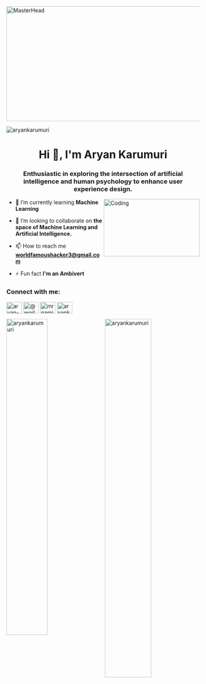 
<img align="center" width="1000" height="300" alt="MasterHead" src="https://png.pngtree.com/thumb_back/fh260/background/20230702/pngtree-3d-illustration-of-a-software-developer-image_3752207.jpg">

<p align="left"> <img src="https://komarev.com/ghpvc/?username=aryankarumuri&label=Profile%20views&color=0e75b6&style=flat" alt="aryankarumuri" /> </p>
<h1 align="center">Hi 👋, I'm Aryan Karumuri</h1>
<h3 align="center">Enthusiastic in exploring the intersection of artificial intelligence and human psychology to enhance user experience design.</h3>
<img align="right" alt="Coding" width="250" height="150" src="https://media3.giphy.com/media/bGgsc5mWoryfgKBx1u/giphy.gif">

- 🌱 I’m currently learning **Machine Learning**

- 👯 I’m looking to collaborate on **the space of Machine Learning and Artificial Intelligence.**

- 📫 How to reach me **worldfamoushacker3@gmail.com**

- ⚡ Fun fact **I'm an Ambivert**

<h3 align="left">Connect with me:</h3>
<p align="left">
<a href="https://linkedin.com/in/aryan-karumuri" target="blank"><img align="center" src="https://raw.githubusercontent.com/rahuldkjain/github-profile-readme-generator/master/src/images/icons/Social/linked-in-alt.svg" alt="aryan-karumuri" height="30" width="40" /></a>
<a href="https://medium.com/@worldfamoushacker3" target="blank"><img align="center" src="https://raw.githubusercontent.com/rahuldkjain/github-profile-readme-generator/master/src/images/icons/Social/medium.svg" alt="@worldfamoushacker3" height="30" width="40" /></a>
<a href="https://www.youtube.com/c/mrgamingfreak" target="blank"><img align="center" src="https://raw.githubusercontent.com/rahuldkjain/github-profile-readme-generator/master/src/images/icons/Social/youtube.svg" alt="mrgamingfreak" height="30" width="40" /></a>
<a href="https://www.hackerrank.com/aryankarumuri1" target="blank"><img align="center" src="https://raw.githubusercontent.com/rahuldkjain/github-profile-readme-generator/master/src/images/icons/Social/hackerrank.svg" alt="aryankarumuri1" height="30" width="40" /></a>
</p>

<div style="display: flex justify-content: space-between;;">
    <img align="left" width=46% src="https://github-readme-stats.vercel.app/api?username=aryankarumuri&show_icons=true&locale=en&theme=midnight-purple&rank_icon=github" alt="aryankarumuri">
    <img align="right" width=49% src="https://github-readme-streak-stats.herokuapp.com/?user=aryankarumuri&theme=midnight-purple" alt="aryankarumuri">
</div>


